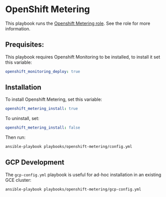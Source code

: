 # OpenShift Metering

This playbook runs the [Openshift Metering role](../../roles/openshift_metering).
See the role for more information.

## Prequisites:

This playbook requires Openshift Monitoring to be installed, to install it set this variable:

```yaml
openshift_monitoring_deploy: true
```

## Installation

To install Openshift Metering, set this variable:

```yaml
openshift_metering_install: true
```

To uninstall, set:

```yaml
openshift_metering_install: false
```

Then run:

```bash
ansible-playbook playbooks/openshift-metering/config.yml
```

## GCP Development

The `gcp-config.yml` playbook is useful for ad-hoc installation in an existing GCE cluster:

```bash
ansible-playbook playbooks/openshift-metering/gcp-config.yml
```
